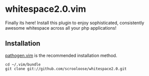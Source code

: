 whitespace2.0.vim
=================

Finally its here! Install this plugin to enjoy sophisticated, consistently
awesome whitespace across all your php applications!


Installation
------------

[pathogen.vim](https://github.com/tpope/vim-pathogen) is the recommended
installation method.

    cd ~/.vim/bundle
    git clone git://github.com/scrooloose/whitespace2.0.git
